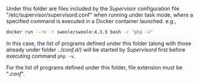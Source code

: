 Under this folder are files included by the _Supervisor_ configuration file "/etc/supervisor/supervisord.conf" when
running under task mode, where a specified command is executed in a Docker container launched. e.g.,

```bash
docker run --rm -t swoole/swoole:4.3.5 bash -c "php -v"
```

In this case, the list of programs defined under this folder (along with those already under folder _../conf.d/_) will
be started by _Supervisord_ first before executing command `php -v`.

For the list of programs defined under this folder, file extension must be "_.conf_".
